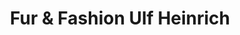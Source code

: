 ---
title: "Fur & Fashion Ulf Heinrich"
url: /hamburg/fur-und-fashion-ulf-heinrich/
shop: Kleidung
---